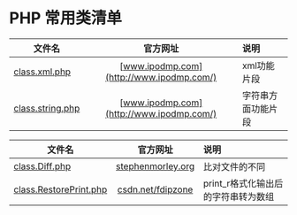 # PHP 常用类清单

| 文件名        | 官方网址           | 说明  				|
| ------------- |:-------------:| :-----|
| [class.xml.php](http://www.ipodmp.com/)      | [www.ipodmp.com](http://www.ipodmp.com/) | xml功能片段 |
| [class.string.php](http://www.ipodmp.com/)      | [www.ipodmp.com](http://www.ipodmp.com/) | 字符串方面功能片段 |


| 文件名        | 官方网址           | 说明  				|
| ------------- |:-------------:| :-----|
| [class.Diff.php](http://stephenmorley.org/)      | [stephenmorley.org](http://stephenmorley.org/) | 比对文件的不同 |
| [class.RestorePrint.php](http://blog.csdn.net/fdipzone/article/details/52987378)      | [csdn.net/fdipzone](http://blog.csdn.net/fdipzone/article/details/52987378) | print_r格式化输出后的字符串转为数组 |
